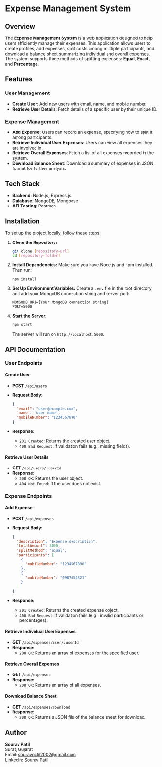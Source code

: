 
# Expense Management System

## Overview

The **Expense Management System** is a web application designed to help users efficiently manage their expenses. This application allows users to create profiles, add expenses, split costs among multiple participants, and download a balance sheet summarizing individual and overall expenses. The system supports three methods of splitting expenses: **Equal**, **Exact**, and **Percentage**.

## Features

### User Management
- **Create User**: Add new users with email, name, and mobile number.
- **Retrieve User Details**: Fetch details of a specific user by their unique ID.

### Expense Management
- **Add Expense**: Users can record an expense, specifying how to split it among participants.
- **Retrieve Individual User Expenses**: Users can view all expenses they are involved in.
- **Retrieve Overall Expenses**: Fetch a list of all expenses recorded in the system.
- **Download Balance Sheet**: Download a summary of expenses in JSON format for further analysis.

## Tech Stack
- **Backend**: Node.js, Express.js
- **Database**: MongoDB, Mongoose
- **API Testing**: Postman

## Installation

To set up the project locally, follow these steps:

1. **Clone the Repository:**
   ```bash
   git clone [repository-url]
   cd [repository-folder]
   ```

2. **Install Dependencies:**
   Make sure you have Node.js and npm installed. Then run:
   ```bash
   npm install
   ```

3. **Set Up Environment Variables:**
   Create a `.env` file in the root directory and add your MongoDB connection string and server port:
   ```
   MONGODB_URI=[Your MongoDB connection string]
   PORT=5000
   ```

4. **Start the Server:**
   ```bash
   npm start
   ```
   The server will run on `http://localhost:5000`.

## API Documentation

### User Endpoints

#### Create User
- **POST** `/api/users`
- **Request Body:**
  ```json
  {
    "email": "user@example.com",
    "name": "User Name",
    "mobileNumber": "1234567890"
  }
  ```

- **Response:**
  - `201 Created`: Returns the created user object.
  - `400 Bad Request`: If validation fails (e.g., missing fields).

#### Retrieve User Details
- **GET** `/api/users/:userId`
- **Response:**
  - `200 OK`: Returns the user object.
  - `404 Not Found`: If the user does not exist.

### Expense Endpoints

#### Add Expense
- **POST** `/api/expenses`
- **Request Body:**
  ```json
  {
    "description": "Expense description",
    "totalAmount": 3000,
    "splitMethod": "equal",
    "participants": [
      {
        "mobileNumber": "1234567890"
      },
      {
        "mobileNumber": "0987654321"
      }
    ]
  }
  ```

- **Response:**
  - `201 Created`: Returns the created expense object.
  - `400 Bad Request`: If validation fails (e.g., invalid participants or percentages).

#### Retrieve Individual User Expenses
- **GET** `/api/expenses/user/:userId`
- **Response:**
  - `200 OK`: Returns an array of expenses for the specified user.

#### Retrieve Overall Expenses
- **GET** `/api/expenses`
- **Response:**
  - `200 OK`: Returns an array of all expenses.

#### Download Balance Sheet
- **GET** `/api/expenses/download`
- **Response:**
  - `200 OK`: Returns a JSON file of the balance sheet for download.



## Author
**Sourav Patil**  
Surat, Gujarat  
Email: souravpatil2002@gmail.com  
LinkedIn: [Sourav Patil](https://www.linkedin.com/in/souravpatil2002/)

